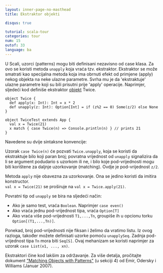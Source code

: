 ```yaml
---
layout: inner-page-no-masthead
title: Ekstraktor objekti

disqus: true

tutorial: scala-tour
categories: tour
num: 15
outof: 33
language: ba
---
```


U Scali, uzorci (patterns) mogu biti definisani nezavisno od case klasa.
Za ovo se koristi metoda `unapply` koja vraća tzv. ekstraktor.
Ekstraktor se može smatrati kao specijalna metoda koja ima obrnuti efekt od primjene (apply) nekog objekta na neke ulazne parametre.
Svrha mu je da 'ekstraktuje' ulazne parametre koji su bili prisutni prije 'apply' operacije.
Naprimjer, sljedeći kod definiše ekstraktor [objekt](singleton-objects.html) Twice.

    object Twice {
      def apply(x: Int): Int = x * 2
      def unapply(z: Int): Option[Int] = if (z%2 == 0) Some(z/2) else None
    }
    
    object TwiceTest extends App {
      val x = Twice(21)
      x match { case Twice(n) => Console.println(n) } // prints 21
    }

Navedene su dvije sintaksne konvencije:

Uzorak `case Twice(n)` će pozvati `Twice.unapply`, koja se koristi da ekstraktuje bilo koji paran broj;
povratna vrijednost od `unapply` signalizira da li se argument podudario s uzorkom ili ne,
i bilo koje pod-vrijednosti mogu biti korištene za daljnje uzorkovanje (matching).
Ovdje je pod-vrijednost `z/2`.

Metoda `apply` nije obavezna za uzorkovanje. Ona se jedino koristi da imitira konstructor.  
`val x = Twice(21)` se proširuje na `val x = Twice.apply(21)`.

Povratni tip od `unapply` se bira na sljedeći način:

* Ako je samo test, vraća `Boolean`. Naprimjer `case even()`
* Ako vraća jednu pod-vrijednost tipa, vraća `Option[T]`
* Ako vraća više pod-vrijednosti `T1,...,Tn`, groupiše ih u opcionu torku `Option[(T1,...,Tn)]`.

Ponekad, broj pod-vrijednosti nije fiksan i želimo da vratimo listu.
Iz ovog razloga, također možete definisati uzorke pomoću `unapplySeq`.
Zadnja pod-vrijednost tipa `Tn` mora biti `Seq[S]`.
Ovaj mehanizam se koristi naprimjer za uzorak `case List(x1, ..., xn)`.

Ekstraktori čine kod lakšim za održavanje.
Za više detalja, pročitajte dokument 
["Matching Objects with Patterns"](https://infoscience.epfl.ch/record/98468/files/MatchingObjectsWithPatterns-TR.pdf) 
(u sekciji 4) od Emir, Odersky i Williams (Januar 2007).
